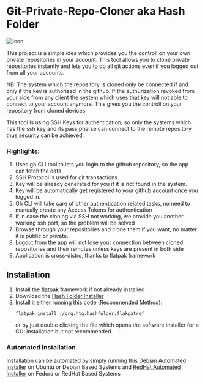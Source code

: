 # Git-Private-Repo-Cloner aka Hash Folder

![Icon](https://ansifdev.github.io/Git-Private-Repo-Cloner/src/resources/icons/org.htg.hashfolder.svg)

This project is a simple idea which provides you the controll on your own private repositories in your account. This tool allows you to clone private repositories instantly and lets you to do all git actions even if you logged out from all your accounts.

NB: The system which the repository is cloned only be connected if and only if the key is authorized in the github. If the authurization revoked from your side from any client the system which uses that key will not able to connect to your account anymore. This gives you the controll on your repository from cloned devices

This tool is using SSH Keys for authentication, so only the systems which has the ssh key and its pass pharse can connect to the remote repository thus security can be achieved.

### Highlights:
1. Uses gh CLI tool to lets you login to the github repository, so the app can fetch the data.
2. SSH Protocol is used for git transactions
3. Key will be already generated for you if it is not found in the system.
4. Key will be automatically get registered to your github account once you logged in.
5. Gh CLI will take care of other authentication related tasks, no need to manually create any Access Tokens for authentication
6. If in case the cloning via SSH not working, we provide you another working ssh port, so the problem will be solved
7. Browse through your repositories and clone them if you want, no matter it is public or private.
8. Logout from the app will not lose your connection between cloned repositories and their remotes unless keys are present in both side
9. Application is cross-distro, thanks to flatpak framework

## Installation
1. Install the [flatpak](https://flatpak.org/setup/) framework if not already installed
2. Download the [Hash Folder Installer](https://ansifdev.github.io/Git-Private-Repo-Cloner/org.htg.hashfolder.flatpakref)
3. Install it either running this code (Recommended Method):
   ```
   flatpak install ./org.htg.hashfolder.flakpatref
   ```
   or by just double clicking the file which opens the software installer for a GUI installation but not recommended

### Automated Installation
Installation can be automated by simply running this [Debian Automated Installer](https://ansifdev.github.io/Git-Private-Repo-Cloner/debian_based_installer) on Ubuntu or Debian Based Systems and [RedHat Automated Installer](https://ansifdev.github.io/Git-Private-Repo-Cloner/red_hat_based_installer) on Fedora or RedHat Based Systems
